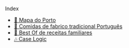 Index

- [📍 Mapa do Porto](/porto/)
- [🍮 Comidas de fabrico tradicional Português](/comidas/)
- [🖤 Best Of de receitas familiares](/familybestof/)
- [🎶 Case Logic](/music/caselogic.md)
